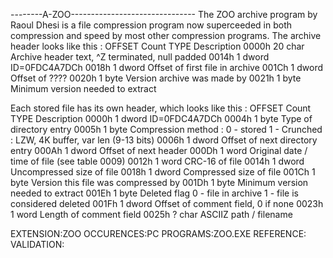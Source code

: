 --------A-ZOO-------------------------------
The ZOO archive program by Raoul Dhesi is a file compression program now
superceeded in both compression and speed by most other compression programs.
The archive header looks like this :
OFFSET              Count TYPE   Description
0000h                  20 char   Archive header text, ^Z terminated, null padded
0014h                   1 dword  ID=0FDC4A7DCh
0018h                   1 dword  Offset of first file in archive
001Ch                   1 dword  Offset of ????
0020h                   1 byte   Version archive was made by
0021h                   1 byte   Minimum version needed to extract

Each stored file has its own header, which looks like this :
OFFSET              Count TYPE   Description
0000h                   1 dword  ID=0FDC4A7DCh
0004h                   1 byte   Type of directory entry
0005h                   1 byte   Compression method :
                                 0 - stored
                                 1 - Crunched : LZW, 4K buffer,
                                                 var len (9-13 bits)
0006h                   1 dword  Offset of next directory entry
000Ah                   1 dword  Offset of next header
000Dh                   1 word   Original date / time of file (see table 0009)
0012h                   1 word   CRC-16 of file
0014h                   1 dword  Uncompressed size of file
0018h                   1 dword  Compressed size of file
001Ch                   1 byte   Version this file was compressed by
001Dh                   1 byte   Minimum version needed to extract
001Eh                   1 byte   Deleted flag
                                 0 - file in archive
                                 1 - file is considered deleted
001Fh                   1 dword  Offset of comment field, 0 if none
0023h                   1 word   Length of comment field
0025h                   ? char   ASCIIZ path / filename

EXTENSION:ZOO
OCCURENCES:PC
PROGRAMS:ZOO.EXE
REFERENCE:
VALIDATION:
